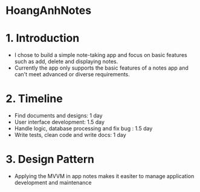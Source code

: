 # HoangAnhNotes

# 1. Introduction
- I chose to build a simple note-taking app and focus on basic features such as add, delete and displaying notes.
- Currently the app only supports the basic features of a notes app and can't meet advanced or diverse requirements.

# 2. Timeline
- Find documents and designs: 1 day
- User interface development: 1.5 day
- Handle logic, database processing and fix bug : 1.5 day
- Write tests, clean code and write docs: 1 day

# 3. Design Pattern 
- Applying the MVVM in app notes makes it easiter to manage application development and maintenance
